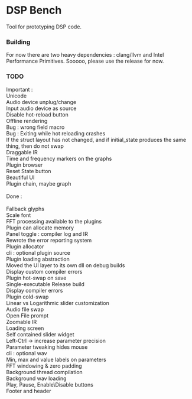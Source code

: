 # DSP Bench

Tool for prototyping DSP code.

### Building
For now there are two heavy dependencies : clang/llvm and Intel Performance Primitives. Sooooo, please use the release for now. 

### TODO

Important : \
Unicode \
Audio device unplug/change \
Input audio device as source \
Disable hot-reload button \
Offline rendering \
Bug : wrong field macro \
Bug : Exiting while hot reloading crashes \
If the struct layout has not changed, and if initial_state produces the same thing, then do not swap \
Draggable IR \
Time and frequency markers on the graphs \
Plugin browser \
Reset State button \
Beautiful UI \
Plugin chain, maybe graph \
\
Done : \
\
Fallback glyphs \
Scale font \
FFT processing available to the plugins \
Plugin can allocate memory \
Panel toggle : compiler log and IR \
Rewrote the error reporting system \
Plugin allocator \
cli : optional plugin source \
Plugin loading abstraction \
Moved the UI layer to its own dll on debug builds \
Display custom compiler errors \
Plugin hot-swap on save \
Single-executable Release build \
Display compiler errors \
Plugin cold-swap \
Linear vs Logarithmic slider customization \
Audio file swap \
Open File prompt \
Zoomable IR \
Loading screen \
Self contained slider widget \
Left-Ctrl -> increase parameter precision  \
Parameter tweaking hides mouse  \
cli : optional wav \
Min, max and value labels on parameters \
FFT windowing & zero padding \
Background thread compilation \
Background wav loading \
Play, Pause, Enable\Disable buttons\
Footer and header
